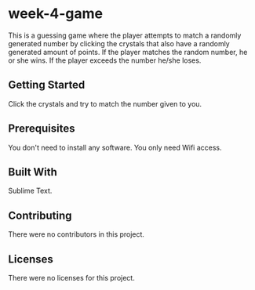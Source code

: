 # week-4-game
This is a guessing game where the player attempts to match a randomly generated number by clicking the crystals that also have a randomly generated amount of points. If the player matches the random number, he or she wins. If the player exceeds the number he/she loses.

## Getting Started

Click the crystals and try to match the number given to you.

## Prerequisites

You don't need to install any software. You only need Wifi access.

## Built With

Sublime Text.

## Contributing

There were no contributors in this project.

## Licenses

There were no licenses for this project.


